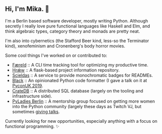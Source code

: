 ## Hi, I'm Mika. 🌿

I'm a Berlin based software developer, mostly writing Python. 
Although secretly I really love pure functional languages like Haskell and Elm, and think algebraic types, category theory and monads are pretty neat.

I'm also into cybernetics (the Stafford Beer kind, less-so the Terminator kind), xenofeminism and Cronenberg's body horror movies.

Some cool things I've worked on or contributed to:

- [Færeld](https://github.com/autophagy/faereld) :: A CLI time tracking tool for optimizing my productive time.
- [Hrǽw](https://hraew.autophagy.io/) :: A flask-based project information repository.
- [Scieldas](https://scieldas.autophagy.io/) :: A service to provide monochromatic badges for READMEs.
- [Black](https://github.com/psf/black) :: An opinionated Python code formatter (I gave a talk on it at [PyconUK 2019](https://www.youtube.com/watch?v=qLoMFu14wmk).
- [CrateDB](https://github.com/crate/crate) :: A distributed SQL database (largely on the tooling and infrastructure side).
- [PyLadies Berlin](http://berlin.pyladies.com/) :: A mentorship group focused on getting more women into the Python community (largely these days as Twitch VJ, but sometimes [giving talks](https://www.youtube.com/watch?v=bO4qyBufcfQ).

Currently looking for new opportunities, especially anything with a focus on functional programming. ✨
